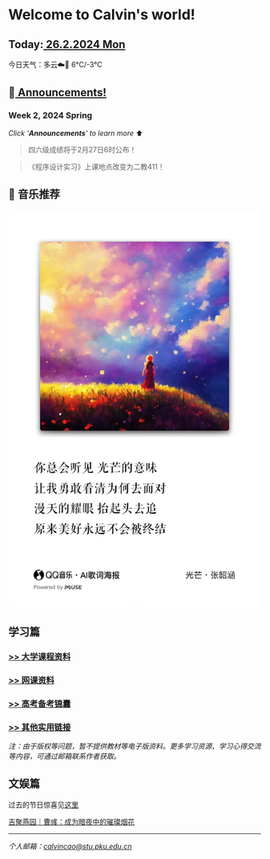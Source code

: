 # Welcome to Calvin's world!

## Today:[ 26.2.2024 Mon](/schedule/24sp-weekend)
今日天气：多云☁️🧊 6°C/-3°C

## 📢[ Announcements!](/24sp/week2) 

### **Week 2**, 2024 Spring

*Click '**Announcements**' to learn more* ⬆️

> 四六级成绩将于2月27日6时公布！

> 《程序设计实习》上课地点改变为二教411！

## 🎵 音乐推荐

![happy 元宵节!](/24sp/song/guangmang.jpg)

## 学习篇

### [>> 大学课程资料](university_courses)

### [>> 网课资料](online_course)

### [>> 高考备考锦囊](gaokao)

### [>> 其他实用链接](links)

*注：由于版权等问题，暂不提供教材等电子版资料。更多学习资源、学习心得交流等内容，可通过邮箱联系作者获取。*

## 文娱篇

过去的节日惊喜见[这里](/activity)

[吉聚燕园｜曹彧：成为暗夜中的璀璨烟花](https://mp.weixin.qq.com/s/zs2K9cgmLi-b9N5gp6V9Jg)

----
*个人邮箱：calvincao@stu.pku.edu.cn*